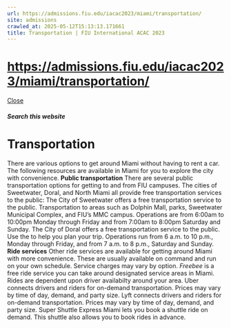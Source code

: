 ```yaml
---
url: https://admissions.fiu.edu/iacac2023/miami/transportation/
site: admissions
crawled_at: 2025-05-12T15:13:13.171661
title: Transportation | FIU International ACAC 2023
---
```


# https://admissions.fiu.edu/iacac2023/miami/transportation/

[ Close ](https://admissions.fiu.edu/iacac2023/miami/transportation/)
##### Search this website
# Transportation
There are various options to get around Miami without having to rent a car. The following resources are available in Miami for you to explore the city with convenience.
**Public transportation**
There are several public transportation options for getting to and from FIU campuses. The cities of Sweetwater, Doral, and North Miami all provide free transportation services to the public:
The City of Sweetwater offers a free transportation service to the public. Transportation to areas such as Dolphin Mall, parks, Sweetwater Municipal Complex, and FIU’s MMC campus. Operations are from 6:00am to 10:00pm Monday through Friday and from 7:00am to 8:00pm Saturday and Sunday.
The City of Doral offers a free transportation service to the public. Use the to help you plan your trip. Operations run from 6 a.m. to 10 p.m., Monday through Friday, and from 7 a.m. to 8 p.m., Saturday and Sunday.
**Ride services**
Other ride services are available for getting around Miami with more convenience. These are usually available on command and run on your own schedule. Service charges may vary by option.
_Freebee_ is a free ride service you can take around designated service areas in Miami. Rides are dependent upon driver availabilty around your area. 
Uber connects drivers and riders for on-demand transportation. Prices may vary by time of day, demand, and party size. 
Lyft connects drivers and riders for on-demand transportation. Prices may vary by time of day, demand, and party size. 
Super Shuttle Express Miami lets you book a shuttle ride on demand. This shuttle also allows you to book rides in advance. 

